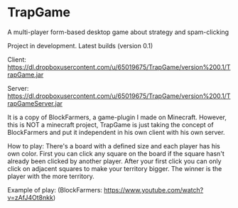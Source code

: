# TrapGame
A multi-player form-based desktop game about strategy and spam-clicking

Project in development. Latest builds (version 0.1)

Client: https://dl.dropboxusercontent.com/u/65019675/TrapGame/version%200.1/TrapGame.jar

Server: https://dl.dropboxusercontent.com/u/65019675/TrapGame/version%200.1/TrapGameServer.jar

It is a copy of BlockFarmers, a game-plugin I made on Minecraft.
However, this is NOT a minecraft project, TrapGame is just taking
the concept of BlockFarmers and put it independent in his own client
with his own server.

How to play:
There's a board with a defined size and each player has his own color.
First you can click any square on the board if the square hasn't already
been clicked by another player. After your first click you can only click
on adjacent squares to make your territory bigger. The winner is the player
with the more territory.

Example of play: (BlockFarmers: https://www.youtube.com/watch?v=zAfJ4Ot8nkk)



